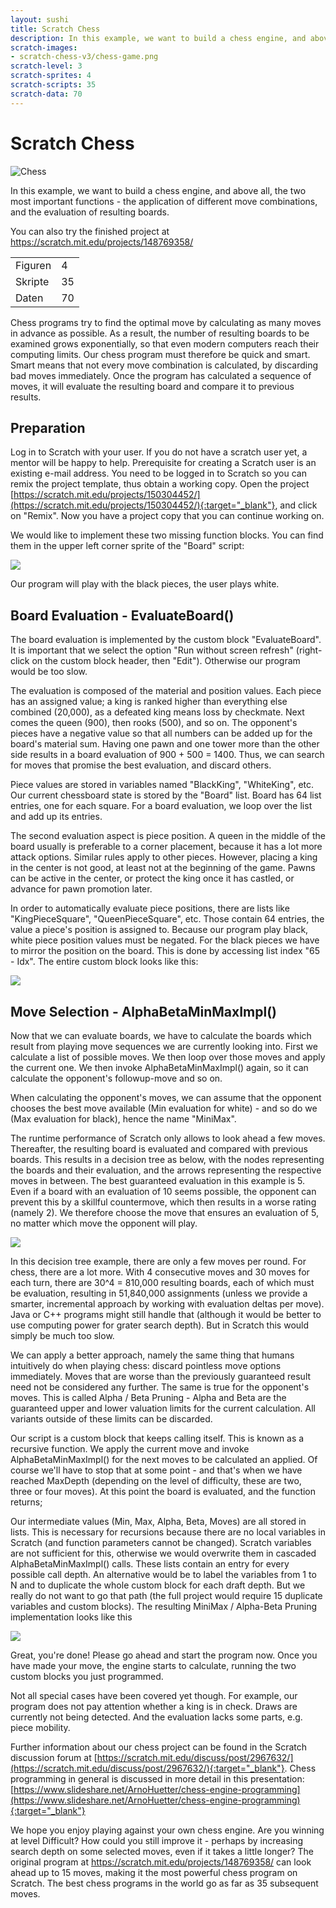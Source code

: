 ```yaml
---
layout: sushi
title: Scratch Chess
description: In this example, we want to build a chess engine, and above all, the two most important functions - the application of different move combinations, and the evaluation of resulting boards.
scratch-images:
- scratch-chess-v3/chess-game.png
scratch-level: 3
scratch-sprites: 4
scratch-scripts: 35
scratch-data: 70
---
```


# Scratch Chess

<div class="row sushi-intro">
	<div class="col-sm-6"><img alt="Chess" src="scratch-chess-v3/chess-game.png" /></div>
	<div class="col-sm-6">
		<p></p>
		<p>In this example, we want to build a chess engine, and above all, the two most important functions - the application of different move combinations, and the evaluation of resulting boards.</p>
		<p>You can also try the finished project at <a href="https://scratch.mit.edu/projects/148769358/" target="_blank">https://scratch.mit.edu/projects/148769358/</a></p>
		<table class="table sushi-stats">
			<tbody>
				<tr>
					<td>Figuren</td>
					<td>4</td>
				</tr>
				<tr>
					<td>Skripte</td>
					<td>35</td>
				</tr>
				<tr>
					<td>Daten</td>
					<td>70</td>
				</tr>
			</tbody>
		</table>
	</div>
</div>

Chess programs try to find the optimal move by calculating as many moves in advance as possible. As a result, the number of resulting boards to be examined grows exponentially, so that even modern computers reach their computing limits. Our chess program must therefore be quick and smart. Smart means that not every move combination is calculated, by discarding bad moves immediately. Once the program has calculated a sequence of moves, it will evaluate the resulting board and compare it to previous results.
## Preparation

Log in to Scratch with your user. If you do not have a scratch user yet, a mentor will be happy to help. Prerequisite for creating a Scratch user is an existing e-mail address. You need to be logged in to Scratch so you can remix the project template, thus obtain a working copy. Open the project [https://scratch.mit.edu/projects/150304452/](https://scratch.mit.edu/projects/150304452/){:target="_blank"}, and click on "Remix". Now you have a project copy that you can continue working on.

We would like to implement these two missing function blocks. You can find them in the upper left corner sprite of the "Board" script:

<p><img src="scratch-chess-v3/chess-blocks-en.png" class="max-full" /></p>

Our program will play with the black pieces, the user plays white.

## Board Evaluation - EvaluateBoard()

The board evaluation is implemented by the custom block "EvaluateBoard". It is important that we select the option "Run without screen refresh" (right-click on the custom block header, then "Edit"). Otherwise our program would be too slow.

The evaluation is composed of the material and position values. Each piece has an assigned value; a king is ranked higher than everything else combined (20,000), as a defeated king means loss by checkmate. Next comes the queen (900), then rooks (500), and so on. The opponent's pieces have a negative value so that all numbers can be added up for the board's material sum. Having one pawn and one tower more than the other side results in a board evaluation of 900 + 500 = 1400. Thus, we can search for moves that promise the best evaluation, and discard others.

Piece values are stored in variables named "BlackKing", "WhiteKing", etc. Our current chessboard state is stored by the "Board" list. Board has 64 list entries, one for each square. For a board evaluation, we loop over the list and add up its entries.

The second evaluation aspect is piece position. A queen in the middle of the board usually is preferable to a corner placement, because it has a lot more attack options. Similar rules apply to other pieces. However, placing a king in the center is not good, at least not at the beginning of the game. Pawns can be active in the center, or protect the king once it has castled, or advance for pawn promotion later.

In order to automatically evaluate piece positions, there are lists like "KingPieceSquare", "QueenPieceSquare", etc. Those contain 64 entries, the value a piece's position is assigned to. Because our program play black, white piece position values must be negated. For the black pieces we have to mirror the position on the board. This is done by accessing list index "65 - Idx". The entire custom block looks like this:

<p><img src="scratch-chess-v3/chess-eval-code-en.png" class="max-full" /></p>

## Move Selection - AlphaBetaMinMaxImpl()

Now that we can evaluate boards, we have to calculate the boards which result from playing move sequences we are currently looking into. First we calculate a list of possible moves. We then loop over those moves and apply the current one. We then invoke AlphaBetaMinMaxImpl() again, so it can calculate the opponent's followup-move and so on.

When calculating the opponent's moves, we can assume that the opponent chooses the best move available (Min evaluation for white) - and so do we (Max evaluation for black), hence the name "MiniMax".

The runtime performance of Scratch only allows to look ahead a few moves. Thereafter, the resulting board is evaluated and compared with previous boards. This results in a decision tree as below, with the nodes representing the boards and their evaluation, and the arrows  representing the respective moves in between. The best guaranteed evaluation in this example is 5. Even if a board with an evaluation of 10 seems possible, the opponent can prevent this by a skillful countermove, which then results in a worse rating (namely 2). We therefore choose the move that ensures an evaluation of 5, no matter which move the opponent will play.

<p><img src="scratch-chess-v3/chess-minimax.png" class="max-full" /></p>

In this decision tree example, there are only a few moves per round. For chess, there are a lot more. With 4 consecutive moves and 30 moves for each turn, there are 30^4 = 810,000 resulting boards, each of which must be evaluation, resulting in 51,840,000 assignments (unless we provide a smarter, incremental approach by working with evaluation deltas per move). Java or C++ programs might still handle that (although it would be better to use computing power for grater search depth). But in Scratch this would simply be much too slow.

We can apply a better approach, namely the same thing that humans intuitively do when playing chess: discard pointless move options immediately. Moves that are worse than the previously guaranteed result need not be considered any further. The same is true for the opponent's moves. This is called Alpha / Beta Pruning - Alpha and Beta are the guaranteed upper and lower valuation limits for the current calculation. All variants outside of these limits can be discarded.

Our script is a custom block that keeps calling itself. This is known as a recursive function. We apply the current move and invoke AlphaBetaMinMaxImpl() for the next moves to be calculated an applied. Of course we'll have to stop that at some point - and that's when we have reached MaxDepth (depending on the level of difficulty, these are two, three or four moves). At this point the board is evaluated, and the function returns;

Our intermediate values (Min, Max, Alpha, Beta, Moves) are all stored in lists. This is necessary for recursions because there are no local variables in Scratch (and function parameters cannot be changed). Scratch variables are not sufficient for this, otherwise we would overwrite them in cascaded AlphaBetaMinMaxImpl() calls. These lists contain an entry for every possible call depth. An alternative would be to label the variables from 1 to N and to duplicate the whole custom block for each draft depth. But we really do not want to go that path (the full project would require 15 duplicate variables and custom blocks). The resulting MiniMax / Alpha-Beta Pruning implementation looks like this

<p><img src="scratch-chess-v3/chess-minimax-code-en.png" class="max-full" /></p>

Great, you're done! Please go ahead and start the program now. Once you have made your move, the engine starts to calculate, running the two custom blocks you just programmed.

Not all special cases have been covered yet though. For example, our program does not pay attention whether a king is in check. Draws are currently not being detected. And the evaluation lacks some parts, e.g. piece mobility.

Further information about our chess project can be found in the Scratch discussion forum at [https://scratch.mit.edu/discuss/post/2967632/](https://scratch.mit.edu/discuss/post/2967632/){:target="_blank"}. Chess programming in general is discussed in more detail in this presentation: [https://www.slideshare.net/ArnoHuetter/chess-engine-programming](https://www.slideshare.net/ArnoHuetter/chess-engine-programming){:target="_blank"}

We hope you enjoy playing against your own chess engine. Are you winning at level Difficult? How could you still improve it - perhaps by increasing search depth on some selected moves, even if it takes a little longer? The original program at https://scratch.mit.edu/projects/148769358/ can look ahead up to 15 moves, making it the most powerful chess program on Scratch. The best chess programs in the world go as far as 35 subsequent moves.
